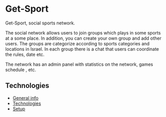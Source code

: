# Get-Sport
Get-Sport, social sports network.

The social network allows users to join groups which plays in some sports at a some place. In addition, you can create your own group and add other users.
The groups are categorize according to sports categories and locations in Israel.
In each group there is a chat that users can coordinate the rules, date etc.

The network has an admin panel with statistics on the network, games schedule , etc.

## Technologies

* [General info](#general-info)
* [Technologies](#technologies)
* [Setup](#setup)
